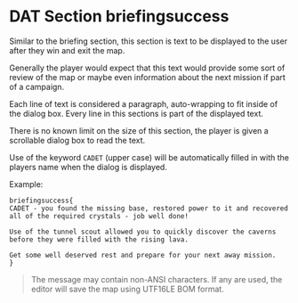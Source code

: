 # DAT Section briefingsuccess

Similar to the briefing section, this section is text to be displayed to the user after they win and exit the map.

Generally the player would expect that this text would provide some sort of review of the map or maybe even information about the next mission if part of a campaign.

Each line of text is considered a paragraph, auto-wrapping to fit inside of the dialog box. Every line in this sections is part of the displayed text.

There is no known limit on the size of this section, the player is given a scrollable dialog box to read the text.

Use of the keyword `CADET` (upper case) will be automatically filled in with the players name when the dialog is displayed.

Example:

```
briefingsuccess{
CADET - you found the missing base, restored power to it and recovered all of the required crystals - job well done!

Use of the tunnel scout allowed you to quickly discover the caverns before they were filled with the rising lava.

Get some well deserved rest and prepare for your next away mission.
}
```

>The message may contain non-ANSI characters. If any are used, the editor will save the map using UTF16LE BOM format.